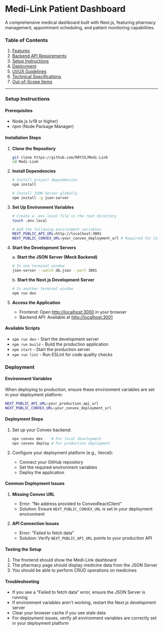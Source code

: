 # Medi-Link Patient Dashboard

A comprehensive medical dashboard built with Next.js, featuring pharmacy management, appointment scheduling, and patient monitoring capabilities.

### **Table of Contents**

1. [Features](#features)
2. [Backend API Requirements](#backend-api-requirements)
3. [Setup Instructions](#setup-instructions)
4. [Deployment](#deployment)
5. [UI/UX Guidelines](#uiux-guidelines)
6. [Technical Specifications](#technical-specifications)
7. [Out-of-Scope Items](#out-of-scope-items)

---

### **Setup Instructions**

#### **Prerequisites**
- Node.js (v18 or higher)
- npm (Node Package Manager)

#### **Installation Steps**

1. **Clone the Repository**
   ```bash
   git clone https://github.com/R0Y15/Medi-Link
   cd Medi-Link
   ```

2. **Install Dependencies**
   ```bash
   # Install project dependencies
   npm install

   # Install JSON Server globally
   npm install -g json-server
   ```

3. **Set Up Environment Variables**
   ```bash
   # Create a .env.local file in the root directory
   touch .env.local

   # Add the following environment variables
   NEXT_PUBLIC_API_URL=http://localhost:3001
   NEXT_PUBLIC_CONVEX_URL=your_convex_deployment_url # Required for Convex backend
   ```

4. **Start the Development Servers**

   a. **Start the JSON Server (Mock Backend)**
   ```bash
   # In one terminal window
   json-server --watch db.json --port 3001
   ```

   b. **Start the Next.js Development Server**
   ```bash
   # In another terminal window
   npm run dev
   ```

5. **Access the Application**
   - Frontend: Open [http://localhost:3000](http://localhost:3000) in your browser
   - Backend API: Available at [http://localhost:3001](http://localhost:3001)

#### **Available Scripts**

- `npm run dev` - Start the development server
- `npm run build` - Build the production application
- `npm start` - Start the production server
- `npm run lint` - Run ESLint for code quality checks

### **Deployment**

#### **Environment Variables**
When deploying to production, ensure these environment variables are set in your deployment platform:

```bash
NEXT_PUBLIC_API_URL=your_production_api_url
NEXT_PUBLIC_CONVEX_URL=your_convex_deployment_url
```

#### **Deployment Steps**
1. Set up your Convex backend:
   ```bash
   npx convex dev    # For local development
   npx convex deploy # For production deployment
   ```

2. Configure your deployment platform (e.g., Vercel):
   - Connect your GitHub repository
   - Set the required environment variables
   - Deploy the application

#### **Common Deployment Issues**

1. **Missing Convex URL**
   - Error: "No address provided to ConvexReactClient"
   - Solution: Ensure `NEXT_PUBLIC_CONVEX_URL` is set in your deployment environment

2. **API Connection Issues**
   - Error: "Failed to fetch data"
   - Solution: Verify `NEXT_PUBLIC_API_URL` points to your production API

#### **Testing the Setup**

1. The frontend should show the Medi-Link dashboard
2. The pharmacy page should display medicine data from the JSON Server
3. You should be able to perform CRUD operations on medicines

#### **Troubleshooting**

- If you see a "Failed to fetch data" error, ensure the JSON Server is running
- If environment variables aren't working, restart the Next.js development server
- Clear your browser cache if you see stale data
- For deployment issues, verify all environment variables are correctly set in your deployment platform
